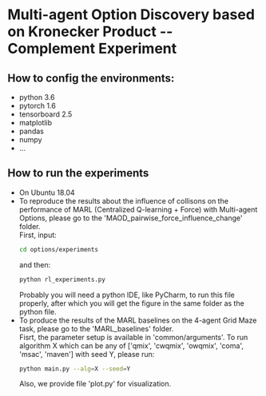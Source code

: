 # Multi-agent Option Discovery based on Kronecker Product -- Complement Experiment

## How to config the environments:
- python 3.6
- pytorch 1.6
- tensorboard 2.5
- matplotlib
- pandas
- numpy
- ...

## How to run the experiments
- On Ubuntu 18.04
- To reproduce the results about the influence of collisons on the performance of MARL (Centralized Q-learning + Force) with Multi-agent Options, 
  please go to the 'MAOD_pairwise_force_influence_change' folder.  
  First, input:
  ```bash
  cd options/experiments
  ```
  and then:
  ```bash
  python rl_experiments.py
  ```
  Probably you will need a python IDE, like PyCharm, to run this file properly, after which you will get the figure in the same  folder as the python file.
- To produce the results of the MARL baselines on the 4-agent Grid Maze task, please go to the 'MARL_baselines' folder.  
  Fisrt, the parameter setup is available in 'common/arguments'.
  To run algorithm X which can be any of ['qmix', 'cwqmix', 'owqmix', 'coma', 'msac', 'maven'] with seed Y, please run:
  ```bash
  python main.py --alg=X --seed=Y
  ```
  Also, we provide file 'plot.py' for visualization.
